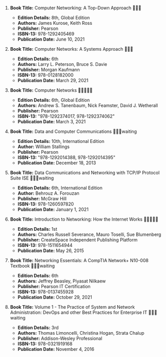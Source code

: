 1. **Book Title:** Computer Networking: A Top-Down Approach 📒🔐✅
   - **Edition Details:** 8th, Global Edition  
   - **Authors:** James Kurose, Keith Ross  
   - **Publisher:** Pearson  
   - **ISBN-13:** 978-1292405469  
   - **Publication Date:** June 10, 2021

2. **Book Title:** Computer Networks: A Systems Approach 📒🔐✅
   - **Edition Details:** 6th  
   - **Authors:** Larry L. Peterson, Bruce S. Davie  
   - **Publisher:** Morgan Kaufmann  
   - **ISBN-13:** 978-0128182000  
   - **Publication Date:** March 29, 2021

3. **Book Title:** Computer Networks 🚨🚨🚨🚨🚨 
   - **Edition Details:** 6th, Global Edition  
   - **Authors:** Andrew S. Tanenbaum, Nick Feamster, David J. Wetherall  
   - **Publisher:** Pearson  
   - **ISBN-13:** "978-1292374017, 978-1292374062"  
   - **Publication Date:** March 3, 2021

4. **Book Title:** Data and Computer Communications 📒🔐🚫waiting  
   - **Edition Details:** 10th, International Edition  
   - **Author:** William Stallings  
   - **Publisher:** Pearson  
   - **ISBN-13:** "978-1292014388, 978-1292014395"  
   - **Publication Date:** December 18, 2013

5. **Book Title:** Data Communications and Networking with TCP/IP Protocol Suite ISE 📒🔐🚫waiting 
   - **Edition Details:** 6th, International Edition  
   - **Author:** Behrouz A. Forouzan  
   - **Publisher:** McGraw Hill  
   - **ISBN-13:** 978-1260597820  
   - **Publication Date:** January 1, 2021

6. **Book Title:** Introduction to Networking: How the Internet Works 🚨🚨🚨🚨🚨
   - **Edition Details:** 1st  
   - **Authors:** Charles Russell Severance, Mauro Toselli, Sue Blumenberg  
   - **Publisher:** CreateSpace Independent Publishing Platform  
   - **ISBN-13:** 978-1511654944  
   - **Publication Date:** May 26, 2015

7. **Book Title:** Networking Essentials: A CompTIA Network+ N10-008 Textbook 📒🔐🚫waiting  
   - **Edition Details:** 6th  
   - **Authors:** Jeffrey Beasley, Piyasat Nilkaew  
   - **Publisher:** Pearson IT Certification  
   - **ISBN-13:** 978-0137455928  
   - **Publication Date:** October 29, 2021

8. **Book Title:** Volume 1 - The Practice of System and Network Administration: DevOps and other Best Practices for Enterprise IT 📒🔐🚫waiting 
   - **Edition Details:** 3rd  
   - **Authors:** Thomas Limoncelli, Christina Hogan, Strata Chalup  
   - **Publisher:** Addison-Wesley Professional  
   - **ISBN-13:** 978-0321919168  
   - **Publication Date:** November 4, 2016
